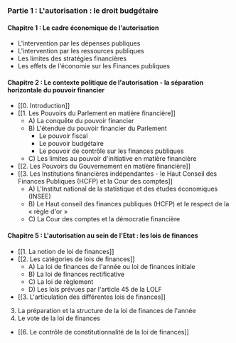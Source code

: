 ### Partie 1 : L'autorisation : le droit budgétaire  
#### Chapitre 1 : Le cadre économique de l'autorisation   
  - L'intervention par les dépenses publiques
  - L'intervention par les ressources publiques
  - Les limites des stratégies financières
  - Les effets de l'économie sur les Finances publiques
#### Chapitre 2 : Le contexte politique de l'autorisation - la séparation horizontale du pouvoir financier
- [[0. Introduction]]
- [[1. Les Pouvoirs du Parlement en matière financière]]
	- A) La conquête du pouvoir financier
	- B) L'étendue du pouvoir financier du Parlement
		- Le pouvoir fiscal
		- Le pouvoir budgétaire
		- Le pouvoir de contrôle sur les finances publiques
	- C) Les limites au pouvoir d'initiative en matière financière
- [[2. Les Pouvoirs du Gouvernement en matière financière]]
- [[3. Les Institutions financières indépendantes - le Haut Conseil des Finances Publiques (HCFP) et la Cour des comptes]]
	- A) L'Institut national de la statistique et des études économiques (INSEE)
	- B) Le Haut conseil des finances publiques (HCFP) et le respect de la « règle d'or »
	- C) La Cour des comptes et la démocratie financière

#### Chapitre 5 : L'autorisation au sein de l'Etat : les lois de finances
- [[1. La notion de loi de finances]] 
- [[2. Les catégories de lois de finances]]
	- A) La loi de finances de l'année ou loi de finances initiale
	- В) La loi de finances rectificative
	- C) La loi de règlement
	- D) Les lois prévues par l'article 45 de la LOLF
- [[3. L'articulation des différentes lois de finances]]
3. La préparation et la structure de la loi de finances de l'année
4. Le vote de la loi de finances
- [[6. Le contrôle de constitutionnalité de la loi de finances]]